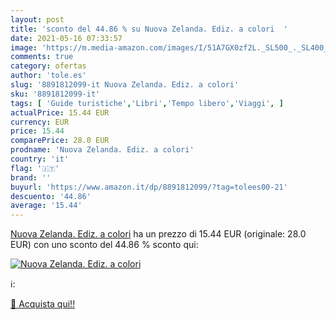 ```yaml
---
layout: post
title: 'sconto del 44.86 % su Nuova Zelanda. Ediz. a colori  '
date: 2021-05-16 07:33:57
image: 'https://m.media-amazon.com/images/I/51A7GX0zf2L._SL500_._SL400_.jpg'
comments: true
category: ofertas
author: 'tole.es'
slug: '8891812099-it Nuova Zelanda. Ediz. a colori'
sku: '8891812099-it'
tags: [ 'Guide turistiche','Libri','Tempo libero','Viaggi', ]
actualPrice: 15.44 EUR
currency: EUR
price: 15.44
comparePrice: 28.0 EUR
prodname: 'Nuova Zelanda. Ediz. a colori'
country: 'it'
flag: '🇮🇹'
brand: ''
buyurl: 'https://www.amazon.it/dp/8891812099/?tag=tolees00-21'
descuento: '44.86'
average: '15.44'
---
```


[Nuova Zelanda. Ediz. a colori](https://www.amazon.it/dp/8891812099/?tag=tolees00-21) ha un prezzo di 15.44 EUR (originale: 28.0 EUR) con uno sconto del 44.86 % sconto qui:

[![Nuova Zelanda. Ediz. a colori](https://m.media-amazon.com/images/I/51A7GX0zf2L._SL500_._SL400_.jpg)](https://www.amazon.it/dp/8891812099/?tag=tolees00-21)

ℹ️:


[🛒 Acquista qui!!](https://www.amazon.it/dp/8891812099/?tag=tolees00-21)
